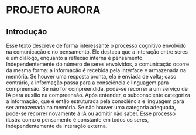 # PROJETO AURORA

## Introdução

Esse texto descreve de forma interessante o processo cognitivo envolvido na comunicação e no pensamento. Ele destaca que a interação entre seres é um diálogo, enquanto a reflexão interna é pensamento. Independentemente do número de seres envolvidos, a comunicação ocorre da mesma forma: a informação é recebida pela interface e armazenada na memória. Se houver uma resposta pronta, ela é enviada de volta; caso contrário, a informação passa para a consciência e linguagem para compreensão. Se não for compreendida, pode-se recorrer a um serviço de IA para auxílio na compreensão. Após entender, o subconsciente categoriza a informação, que é então estruturada pela consciência e linguagem para ser armazenada na memória. Se não houver uma categoria adequada, pode-se recorrer novamente à IA ou admitir não saber. Esse processo ilustra como o pensamento é constante em todos os seres, independentemente da interação externa.
